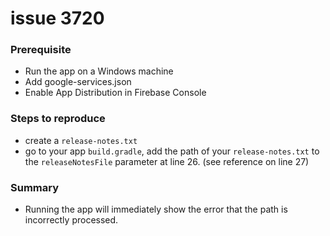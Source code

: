 # issue 3720
### Prerequisite
- Run the app on a Windows machine
- Add google-services.json
- Enable App Distribution in Firebase Console
### Steps to reproduce
- create a `release-notes.txt`
- go to your app `build.gradle`, add the path of your `release-notes.txt` to the `releaseNotesFile` parameter at line 26. (see reference on line 27) 
### Summary
-  Running the app will immediately show the error that the path is incorrectly processed.

